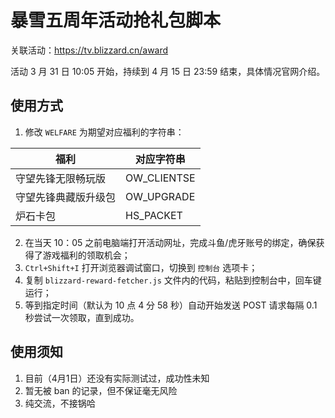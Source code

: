 # 暴雪五周年活动抢礼包脚本

关联活动：https://tv.blizzard.cn/award

活动 3 月 31 日 10:05 开始，持续到 4 月 15 日 23:59 结束，具体情况官网介绍。

## 使用方式

1. 修改 `WELFARE` 为期望对应福利的字符串：

| 福利                 | 对应字符串  |
| -------------------- | ----------- |
| 守望先锋无限畅玩版   | OW_CLIENTSE |
| 守望先锋典藏版升级包 | OW_UPGRADE  |
| 炉石卡包             | HS_PACKET   |

2. 在当天 10：05 之前电脑端打开活动网址，完成斗鱼/虎牙账号的绑定，确保获得了游戏福利的领取机会；
3. `Ctrl+Shift+I` 打开浏览器调试窗口，切换到 `控制台` 选项卡；
4. 复制 `blizzard-reward-fetcher.js` 文件内的代码，粘贴到控制台中，回车键运行；
5. 等到指定时间（默认为 10 点 4 分 58 秒）自动开始发送 POST 请求每隔 0.1 秒尝试一次领取，直到成功。

## 使用须知

1. 目前（4月1日）还没有实际测试过，成功性未知
2. 暂无被 ban 的记录，但不保证毫无风险
3. 纯交流，不接锅哈
